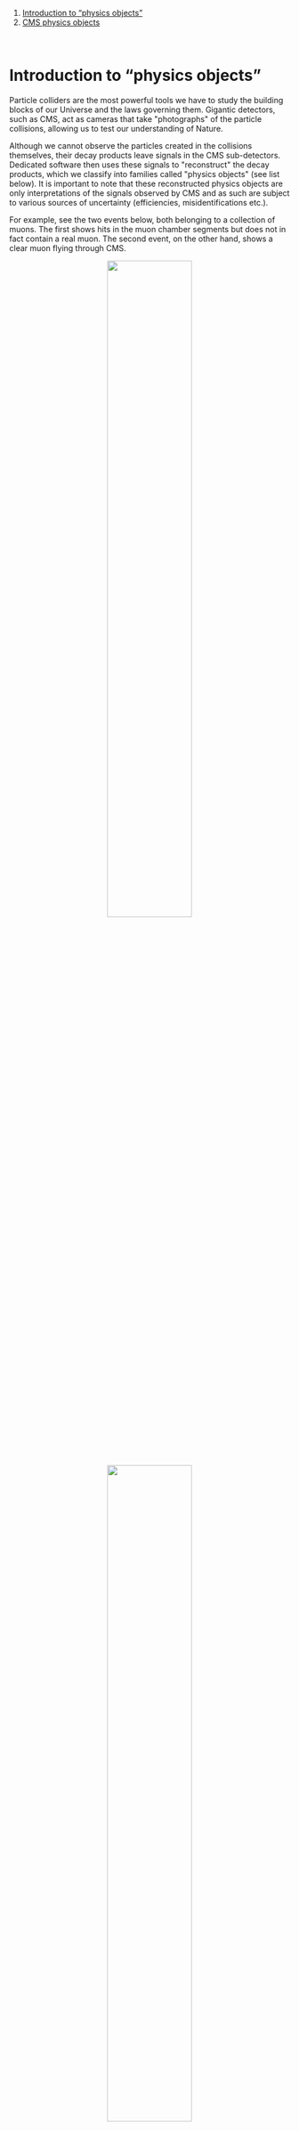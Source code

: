
1. [Introduction to “physics objects”](#what)
2. [CMS physics objects](#list)

<br>

# <div id="what"> Introduction to “physics objects” </div>

Particle colliders are the most powerful tools we have to study the building blocks of our Universe and the laws governing them. Gigantic detectors, such as CMS, act as cameras that take "photographs" of the particle collisions, allowing us to test our understanding of Nature.

Although we cannot observe the particles created in the collisions themselves, their decay products leave signals in the CMS sub-detectors. Dedicated software then uses these signals to "reconstruct" the decay products, which we classify into families called "physics objects" (see list below). It is important to note that these reconstructed physics objects are only interpretations of the signals observed by CMS and as such are subject to various sources of uncertainty (efficiencies, misidentifications etc.).

For example, see the two events below, both belonging to a collection of muons. The first shows hits in the muon chamber segments but does not in fact contain a real muon. The second event, on the other hand, shows a clear muon flying through CMS.

<center>
<img src="/static/docs/cms-physics-objects-2010/bad_mu.gif" width="55%" align="middle">
<img src="/static/docs/cms-physics-objects-2010/good_mu.gif" width="55%" align="middle" vspace="20">
</center>

Like assembling a jigsaw puzzle, we have to put together all the individual information about the physics objects from each collision to get a picture of what took place at the collision point. Analysing several (trillions!) of collisions allow us to look for patterns in the data that may correspond to previously undiscovered particles or phenomena, or allow us to make even more precise measurements of known phenomena.

Standard collections of physics objects can be used for the vast majority of CMS analyses without further tweaking. However, different analyses may require different combinations of physics objects and information about how they are related. The trick is to balance efficiency of data selection (select as many objects of a particular type) versus the fake rate (probability of misidentification).

---

<br>

# <div id="list">  CMS physics objects </div>

<br>

The primary data provided by CMS on the CERN Open Data Portal is in a format called "Analysis Object Data" or AOD for short, and from 2015 onwards, in a slimmer format called MINIAOD. This format contains the collections of different physics objects. For a quick look, see how to print out the object collections of a data file in the [getting started guide](/docs/cms-getting-started-2015#ok-what-is-in-the-cms-data).

Documentation of these objects is available in [the CMS WorkBook 2015 MiniAOD page](https://twiki.cern.ch/twiki/bin/view/CMSPublic/WorkBookMiniAOD2015#High_level_physics_objects). The objects are implemented as C++ classes in the CMS software package CMSSW, and detailed reference documentation of all classes is available in [the class list of the CMSSW reference manual](https://cmsdoxygen.web.cern.ch/cmsdoxygen/CMSSW_7_6_7/doc/html/annotated.html). To see the properties of electrons, you would navigate to "pat" and find the entry for "Electron". The [pat::Electron Class Reference](https://cmsdoxygen.web.cern.ch/cmsdoxygen/CMSSW_7_6_7/doc/html/d2/d1f/classpat_1_1Electron.html) lists all member functions through which the different properties of reconstructed electron can be accessed. Note that many of the basic propertied are "inherited" from the parent classes, and are listed separately under "Public Member Functions inherited from ... ".

For a quick start on how to write the most common objects and their properties in an output file, follow the [getting started instructions](/docs/cms-getting-started-2015#nice-but-how-do-i-analyse-these-data) on how to use ["Physics Object Extractor Tool (POET)"](https://github.com/cms-legacydata-analyses/PhysObjectExtractorTool/tree/2015MiniAOD).

